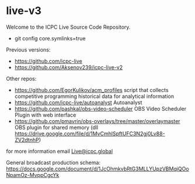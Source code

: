 # live-v3

Welcome to the ICPC Live Source Code Repository.

* git config core.symlinks=true

Previous versions:
* https://github.com/icpc-live
* https://github.com/Aksenov239/icpc-live-v2

Other repos:
* https://github.com/EgorKulikov/acm_profiles script that collects competitive programming historical data for analytical information
* https://github.com/icpc-live/autoanalyst Autoanalyst
* https://github.com/pashkal/obs-video-scheduler OBS Video Scheduler Plugin with web interface
* https://github.com/pmavrin/obs-overlays/tree/master/overlaymaster OBS plugin for shared memory  (dll https://drive.google.com/file/d/1MvCmhlSpftUFC3N2gj0Lv88-ZV2dtnhP)

for more information email Live@icpc.global

General broadcast production schema: https://docs.google.com/document/d/1JcOhmkvbRtG3MLLYUpzVBMqiQOoNpamOz-MvppCgcYk
